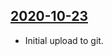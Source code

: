 ## [2020-10-23](https://github.com/faktaoklimatu/graphics/blob/b253427fcc97a23462362b3a7615fba73ef8dc32/Data%20visualization/Climate%20indicators/Czechia/Monthly%20average%20temperature%20in%20Czechia/cs-teplota-cr-mesice.ai)

- Initial upload to git.

